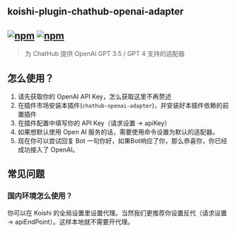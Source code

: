 ## koishi-plugin-chathub-openai-adapter

## [![npm](https://img.shields.io/npm/v/@dingyi222666/koishi-plugin-chathub-openai-adapter/next)](https://www.npmjs.com/package/@dingyi222666/koishi-plugin-chathub-openai) [![npm](https://img.shields.io/npm/dm/@dingyi222666/koishi-plugin-chathub-openai-adapter)](https://www.npmjs.com/package//@dingyi222666/koishi-plugin-chathub-openai-adapter)

> 为 ChatHub 提供 OpenAI GPT 3.5 / GPT 4 支持的适配器

## 怎么使用？

1. 请先获取你的 OpenAI API Key，怎么获取这里不再赘述
2. 在插件市场安装本插件(`chathub-openai-adapter`)，并安装好本插件依赖的前置插件
3. 在插件配置中填写你的 API Key（请求设置 -> apiKey）
4. 如果想默认使用 Open AI 服务的话，需要使用命令设置为默认的适配器。
5. 现在你可以尝试回复 Bot 一句你好，如果Bot响应了你，那么恭喜你，你已经成功接入了 OpenAI。

## 常见问题

### 国内环境怎么使用？

你可以在 Koishi 的全局设置里设置代理。当然我们更推荐你设置反代（请求设置 -> apiEndPoint）。这样本地就不需要开代理。
